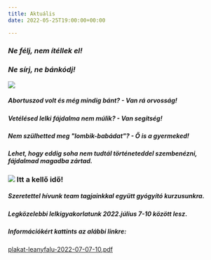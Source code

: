 ```yaml
---
title: Aktuális
date: 2022-05-25T19:00:00+00:00

---
```

### **_Ne félj, nem ítéllek el!_**

### **_Ne sírj, ne bánkódj!_**

![](/uploads/236119006_309811004265737_8324925701847262768_n.jpg)

##### Abortuszod volt és még mindig bánt? - **_Van rá orvosság_**_!_

##### Vetélésed lelki fájdalma nem múlik? - **_Van segítség!_**

##### Nem szülhetted meg "lombik-babádat"? - **_Ő is a gyermeked!_**

##### Lehet, hogy eddig soha nem tudtál történeteddel szembenézni, fájdalmad magadba zártad.

### ![](/uploads/71144982_2350512884996632_4872907544277811200_n.jpg)                  Itt a kellő idő!

##### Szeretettel hívunk team tagjainkkal együtt gyógyító kurzusunkra.

##### Legközelebbi lelkigyakorlatunk 2022.július 7-10 között lesz.

##### **Információkért** kattints az alábbi linkre:

[plakat-leanyfalu-2022-07-07-10.pdf](/uploads/plakat-leanyfalu-2022-07-07-10.pdf "plakat-leanyfalu-2022-07-07-10.pdf")